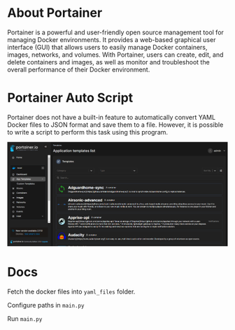 
# About Portainer 
Portainer is a powerful and user-friendly open source management tool for managing Docker environments. It provides a web-based graphical user interface (GUI) that allows users to easily manage Docker containers, images, networks, and volumes. With Portainer, users can create, edit, and delete containers and images, as well as monitor and troubleshoot the overall performance of their Docker environment.


# Portainer Auto Script
Portainer does not have a built-in feature to automatically convert YAML Docker files to JSON format and save them to a file. However, it is possible to write a script to perform this task using this program.

![alt text](https://raw.githubusercontent.com/bhoobalan-bhoo/Portainer_Auto_Script/main/img/built.png?raw=true)
# Docs

Fetch the docker files into ``` yaml_files ``` folder. 

Configure paths in ```main.py```

Run ```main.py ```
